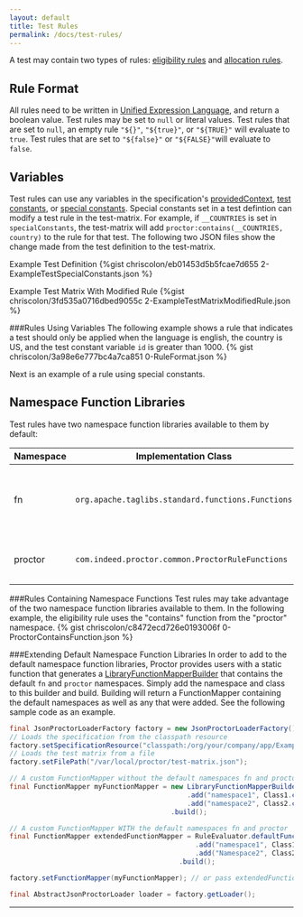 ```yaml
---
layout: default
title: Test Rules
permalink: /docs/test-rules/
---
```

A test may contain two types of rules: [eligibility rules](/docs/terminology/#toc_7) and [allocation rules](/docs/terminology/#toc_9).


## Rule Format
All rules need to be written in [Unified Expression Language](http://en.wikipedia.org/wiki/Unified_Expression_Language), and return a boolean value.
Test rules may be set to `null` or literal values. Test rules that are set to `null`, an empty rule `"${}"`, `"${true}"`, or `"${TRUE}"` will evaluate to `true`.
Test rules that are set to `"${false}"` or `"${FALSE}"`will evaluate to `false`.


## Variables
Test rules can use any variables in the specification's [providedContext](/docs/terminology/#toc_2), [test constants](/docs/terminology/#toc_12), or [special constants](/docs/terminology/#toc_13).
Special constants set in a test defintion can modify a test rule in the test-matrix. For example, if `__COUNTRIES` is set in `specialConstants`, the test-matrix will add `proctor:contains(__COUNTRIES, country)` to the rule for that test.
The following two JSON files show the change made from the test definition to the test-matrix.

Example Test Definition
{%gist chriscolon/eb01453d5b5fcae7d655 2-ExampleTestSpecialConstants.json %}

Example Test Matrix With Modified Rule
{%gist chriscolon/3fd535a0716dbed9055c 2-ExampleTestMatrixModifiedRule.json %}


###Rules Using Variables
The following example shows a rule that indicates a test should only be applied when the language is english, the country is US, and the test constant variable `id` is greater than 1000.
{% gist chriscolon/3a98e6e777bc4a7ca851 0-RuleFormat.json %}

Next is an example of a rule using special constants.

## Namespace Function Libraries
Test rules have two namespace function libraries available to them by default:

| Namespace | Implementation Class | Notes |
| --------- | -------------------- | ------ |
| fn | `org.apache.taglibs.standard.functions.Functions` |  JSP EL functions from the [standard tag library](http://docs.oracle.com/javaee/5/jstl/1.1/docs/tlddocs/fn/tld-summary.html) |
| proctor | `com.indeed.proctor.common.ProctorRuleFunctions` | [Proctor-specific functions for rules](https://github.com/indeedeng/proctor/tree/master/proctor-common/src/main/java/com/indeed/proctor/common/ProctorRuleFunctions.java) |


###Rules Containing Namespace Functions
Test rules may take advantage of the two namespace function libraries available to them. In the following example, the eligibility rule uses the "contains" function from the "proctor" namespace.
{% gist chriscolon/c8472ecd726e0193006f 0-ProctorContainsFunction.json %}


###Extending Default Namespace Function Libraries
In order to add to the default namespace function libraries, Proctor provides
users with a static function that generates a [LibraryFunctionMapperBuilder](https://github.com/indeedeng/proctor/tree/master/proctor-common/src/main/java/com/indeed/proctor/common/el/LibraryFunctionMapperBuilder.java)
that contains the default `fn` and `proctor` namespaces. Simply add the namespace and class to this builder and build.
Building will return a FunctionMapper containing the default namespaces as well as any that were added. See the following sample code
as an example.

```java
final JsonProctorLoaderFactory factory = new JsonProctorLoaderFactory();
// Loads the specification from the classpath resource
factory.setSpecificationResource("classpath:/org/your/company/app/ExampleGroups.json");
// Loads the test matrix from a file
factory.setFilePath("/var/local/proctor/test-matrix.json");

// A custom FunctionMapper without the default namespaces fn and proctor
final FunctionMapper myFunctionMapper = new LibraryFunctionMapperBuilder()
                                            .add("namespace1", Class1.class)
                                            .add("namespace2", Class2.class)
                                        .build();

// A custom FunctionMapper WITH the default namespaces fn and proctor
final FunctionMapper extendedFunctionMapper = RuleEvaluator.defaultFunctionMapperBuilder()
                                              .add("namespace1", Class1.class)
                                              .add("Namespace2", Class2.class)
                                          .build();

factory.setFunctionMapper(myFunctionMapper); // or pass extendedFunctionMapper

final AbstractJsonProctorLoader loader = factory.getLoader();
```



----------------------------------------------------------------------------
